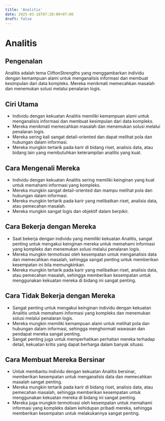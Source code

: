 ```yaml
---
title: 'Analitis'
date: 2025-03-16T07:20:00+07:00
draft: false
---
```


# Analitis

## Pengenalan

Analitis adalah tema CliftonStrengths yang menggambarkan individu dengan kemampuan alami untuk menganalisis informasi dan membuat kesimpulan dari data kompleks. Mereka menikmati memecahkan masalah dan menemukan solusi melalui penalaran logis.

## Ciri Utama

- Individu dengan kekuatan Analitis memiliki kemampuan alami untuk menganalisis informasi dan membuat kesimpulan dari data kompleks.
- Mereka menikmati memecahkan masalah dan menemukan solusi melalui penalaran logis.
- Mereka sering kali sangat detail-oriented dan dapat melihat pola dan hubungan dalam informasi.
- Mereka mungkin tertarik pada karir di bidang riset, analisis data, atau bidang lain yang membutuhkan keterampilan analitis yang kuat.

## Cara Mengenali Mereka

- Individu dengan kekuatan Analitis sering memiliki keinginan yang kuat untuk memahami informasi yang kompleks.
- Mereka mungkin sangat detail-oriented dan mampu melihat pola dan hubungan dalam informasi.
- Mereka mungkin tertarik pada karir yang melibatkan riset, analisis data, atau pemecahan masalah.
- Mereka mungkin sangat logis dan objektif dalam berpikir.

## Cara Bekerja dengan Mereka

- Saat bekerja dengan individu yang memiliki kekuatan Analitis, sangat penting untuk mengakui keinginan mereka untuk memahami informasi yang kompleks dan menemukan solusi melalui penalaran logis.
- Mereka mungkin termotivasi oleh kesempatan untuk menganalisis data dan memecahkan masalah, sehingga sangat penting untuk memberikan kesempatan ini bila memungkinkan.
- Mereka mungkin tertarik pada karir yang melibatkan riset, analisis data, atau pemecahan masalah, sehingga memberikan kesempatan untuk menggunakan kekuatan mereka di bidang ini sangat penting.

## Cara Tidak Bekerja dengan Mereka

- Sangat penting untuk mengakui keinginan individu dengan kekuatan Analitis untuk memahami informasi yang kompleks dan menemukan solusi melalui penalaran logis.
- Mereka mungkin memiliki kemampuan alami untuk melihat pola dan hubungan dalam informasi, sehingga menghormati wawasan dan pendapat mereka sangat penting.
- Sangat penting juga untuk memperhatikan perhatian mereka terhadap detail, kekuatan kritis yang dapat berharga dalam banyak situasi.

## Cara Membuat Mereka Bersinar

- Untuk membantu individu dengan kekuatan Analitis bersinar, memberikan kesempatan untuk menganalisis data dan memecahkan masalah sangat penting.
- Mereka mungkin tertarik pada karir di bidang riset, analisis data, atau pemecahan masalah, sehingga memberikan kesempatan untuk menggunakan kekuatan mereka di bidang ini sangat penting.
- Mereka juga mungkin termotivasi oleh kesempatan untuk memahami informasi yang kompleks dalam kehidupan pribadi mereka, sehingga memberikan kesempatan untuk melakukannya sangat penting.
